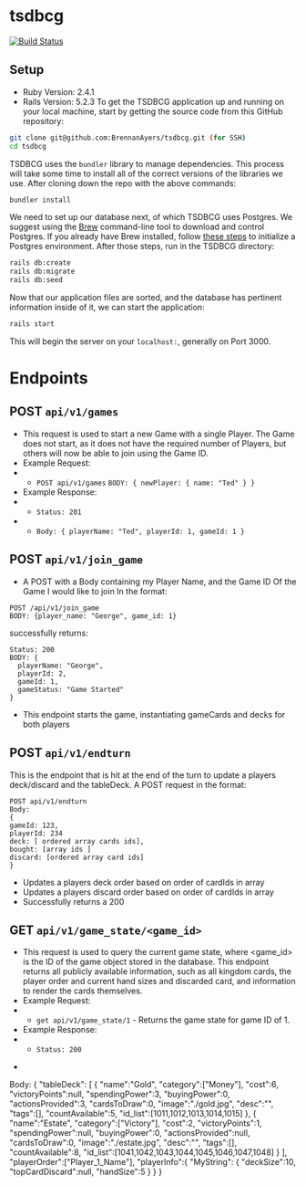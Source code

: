 # tsdbcg
[![Build Status](https://travis-ci.com/BrennanAyers/tsdbcg.svg?branch=master)](https://travis-ci.com/BrennanAyers/tsdbcg)


## Setup
- Ruby Version: 2.4.1
- Rails Version: 5.2.3
To get the TSDBCG application up and running on your local machine, start by getting the source code from this GitHub repository:
```bash
git clone git@github.com:BrennanAyers/tsdbcg.git (for SSH)
cd tsdbcg
```
TSDBCG uses the `bundler` library to manage dependencies. This process will take some time to install all of the correct versions of the libraries we use. After cloning down the repo with the above commands:
```bash
bundler install
```
We need to set up our database next, of which TSDBCG uses Postgres. We suggest using the [Brew](https://brew.sh/) command-line tool to download and control Postgres. If you already have Brew installed, follow [these steps](https://gist.github.com/ibraheem4/ce5ccd3e4d7a65589ce84f2a3b7c23a3) to initialize a Postgres environment.
After those steps, run in the TSDBCG directory:
```bash
rails db:create
rails db:migrate
rails db:seed
```
Now that our application files are sorted, and the database has pertinent information inside of it, we can start the application:
```bash
rails start
```
This will begin the server on your `localhost:`, generally on Port 3000.

# Endpoints

## POST `api/v1/games`
- This request is used to start a new Game with a single Player. The Game does not start, as it does not have the required number of Players, but others will now be able to join using the Game ID.
- Example Request:
- - `POST api/v1/games` `BODY: { newPlayer: { name: "Ted" } }`
- Example Response:
- - `Status: 201`
- - `Body: { playerName: "Ted", playerId: 1, gameId: 1 }`

## POST `api/v1/join_game`
- A POST with a Body containing my Player Name, and the Game ID Of the Game I would like to join
In the format:
```
POST /api/v1/join_game
BODY: {player_name: "George", game_id: 1}
```
successfully returns:
```
Status: 200
BODY: {
  playerName: "George",
  playerId: 2,
  gameId: 1,
  gameStatus: "Game Started"
}
```
- This endpoint starts the game, instantiating gameCards and decks for both players


## POST `api/v1/endturn`
This is the endpoint that is hit at the end of the turn to update a players deck/discard and the tableDeck.
A POST request in the format:
```
POST api/v1/endturn
Body:
{
gameId: 123,
playerId: 234
deck: [ ordered array cards ids],
bought: [array ids ]
discard: [ordered array card ids]
}
```
- Updates a players deck order based on order of cardIds in array
- Updates a players discard order based on order of cardIds in array
- Successfully returns  a 200

## GET `api/v1/game_state/<game_id>`
- This request is used to query the current game state, where <game_id> is the ID of the game object stored in the database. This endpoint returns all publicly available information, such as all kingdom cards, the player order and current hand sizes and discarded card, and information to render the cards themselves.
- Example Request:
- - `get api/v1/game_state/1` - Returns the game state for game ID of 1.
- Example Response:
- - `Status: 200`
-  ~~~~
  Body:
  {
    "tableDeck":
    [
      {
        "name":"Gold",
        "category":["Money"],
        "cost":6,
        "victoryPoints":null,
        "spendingPower":3,
        "buyingPower":0,
        "actionsProvided":3,
        "cardsToDraw":0,
        "image":"./gold.jpg",
        "desc":"",
        "tags":[],
        "countAvailable":5,
        "id_list":[1011,1012,1013,1014,1015]
      },
      {
        "name":"Estate",
        "category":["Victory"],
        "cost":2,
        "victoryPoints":1,
        "spendingPower":null,
        "buyingPower":0,
        "actionsProvided":null,
        "cardsToDraw":0,
        "image":"./estate.jpg",
        "desc":"",
        "tags":[],
        "countAvailable":8,
        "id_list":[1041,1042,1043,1044,1045,1046,1047,1048]
      }
    ],
    "playerOrder":["Player_1_Name"],
    "playerInfo":{
    "MyString":
      {
      "deckSize":10,
      "topCardDiscard":null,
      "handSize":5
      }
    }
  }
